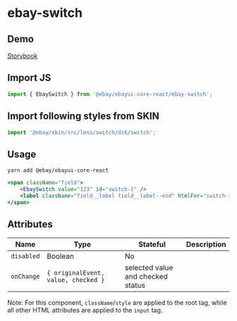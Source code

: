 # ebay-switch

## Demo
[Storybook](https://opensource.ebay.com/ebayui-core-react/main/?path=/story/ebay-switch--default-switch-button)

## Import JS
```jsx harmony
import { EbaySwitch } from '@ebay/ebayui-core-react/ebay-switch';
```
## Import following styles from SKIN
```jsx harmony
import '@ebay/skin/src/less/switch/ds6/switch';
```
## Usage
```
yarn add @ebay/ebayui-core-react
```
```jsx harmony
<span className="field">
    <EbaySwitch value="123" id="switch-1" />
    <label className="field__label field__label--end" htmlFor="switch-1">Remember me</label>
</span>
```

## Attributes

Name | Type | Stateful | Description
--- | --- | --- | ---
`disabled` | Boolean | No |
`onChange` | `{ originalEvent, value, checked }` | selected value and checked status

Note: For this component, `className`/`style` are applied to the root tag, while all other HTML attributes are applied to the `input` tag.

